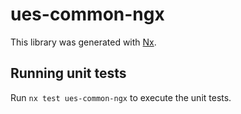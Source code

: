 # ues-common-ngx

This library was generated with [Nx](https://nx.dev).

## Running unit tests

Run `nx test ues-common-ngx` to execute the unit tests.
